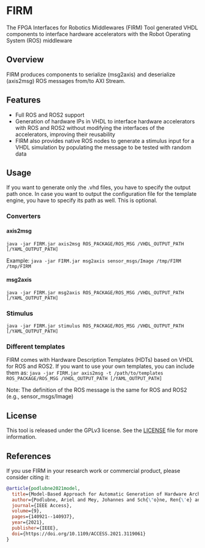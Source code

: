 # FIRM

The FPGA Interfaces for Robotics Middlewares (FIRM) Tool generated VHDL components to interface hardware accelerators with the Robot Operating System (ROS) middleware

## Overview

FIRM produces components to serialize (msg2axis) and deserialize (axis2msg) ROS messages from/to AXI Stream.

## Features

- Full ROS and ROS2 support
- Generation of hardware IPs in VHDL to interface hardware accelerators with ROS and ROS2 without modifying the interfaces of the accelerators, improving their reusability
- FIRM also provides native ROS nodes to generate a stimulus input for a VHDL simulation by populating the message to be tested with random data

## Usage

If you want to generate only the .vhd files, you have to specify the output path once.
In case you want to output the configuration file for the template engine, you have to specify its path as well. This is optional.

### Converters
#### axis2msg

`java -jar FIRM.jar axis2msg ROS_PACKAGE/ROS_MSG /VHDL_OUTPUT_PATH [/YAML_OUTPUT_PATH]`

Example: `java -jar FIRM.jar msg2axis sensor_msgs/Image /tmp/FIRM /tmp/FIRM`

#### msg2axis

`java -jar FIRM.jar msg2axis ROS_PACKAGE/ROS_MSG /VHDL_OUTPUT_PATH [/YAML_OUTPUT_PATH]`

### Stimulus

`java -jar FIRM.jar stimulus ROS_PACKAGE/ROS_MSG /VHDL_OUTPUT_PATH [/YAML_OUTPUT_PATH]`

### Different templates

FIRM comes with Hardware Description Templates (HDTs) based on VHDL for ROS and ROS2. If you want to use your own templates, you can include them as:
`java -jar FIRM.jar axis2msg -t /path/to/templates ROS_PACKAGE/ROS_MSG /VHDL_OUTPUT_PATH [/YAML_OUTPUT_PATH]`

Note: The definition of the ROS message is the same for ROS and ROS2 (e.g., sensor_msgs/Image)

## License

This tool is released under the GPLv3 license. See the [LICENSE](LICENSE) file for more information.

## References

If you use FIRM in your research work or commercial product, please consider citing it:

```bibtex
@article{podlubne2021model,
  title={Model-Based Approach for Automatic Generation of Hardware Architectures for Robotics},
  author={Podlubne, Ariel and Mey, Johannes and Sch{\"o}ne, Ren{\'e} and A{\ss}mann, Uwe and G{\"o}hringer, Diana},
  journal={IEEE Access},
  volume={9},
  pages={140921--140937},
  year={2021},
  publisher={IEEE},
  doi={https://doi.org/10.1109/ACCESS.2021.3119061}
}
